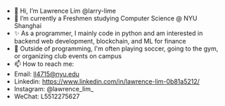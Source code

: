 - 👋 Hi, I’m Lawrence Lim @larry-lime
- 🌱 I’m currently a Freshmen studying Computer Science @ NYU Shanghai
- ✨ As a programmer, I mainly code in python and am interested in backend web development, blockchain, and ML for finance
- 🎉 Outside of programming, I'm often playing soccer, going to the gym, or organizing club events on campus 
- 📫 How to reach me:
- Email: ll4715@nyu.edu
- Linkedin: https://www.linkedin.com/in/lawrence-lim-0b81a5212/
- Instagram: @lawrence_lim_
- WeChat: L5512275627

<!---
larry-lime/larry-lime is a ✨ special ✨ repository because its `README.md` (this file) appears on your GitHub profile.
You can click the Preview link to take a look at your changes.
--->
